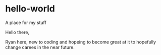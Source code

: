 # hello-world
A place for my stuff

Hello there,

Ryan here, new to coding and hopeing to become great at it to hopefully change carees in the near future.
